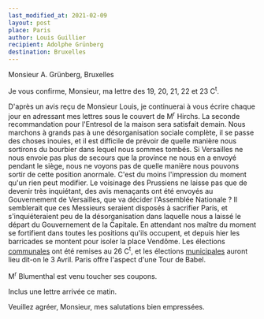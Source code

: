 ```yaml
---
last_modified_at: 2021-02-09
layout: post
place: Paris
author: Louis Guillier
recipient: Adolphe Grünberg
destination: Bruxelles
---
```


Monsieur A. Grünberg, Bruxelles

Je vous confirme, Monsieur, ma lettre des 19, 20, 21, 22 et 23 C<sup>t</sup>.

D'après un avis reçu de Monsieur Louis, je continuerai à vous écrire chaque
jour en adressant mes lettres sous le couvert de M<sup>r</sup> Hirchs.
La seconde recommandation pour l'Entresol de la maison sera satisfait demain.
Nous marchons à grands pas à une désorganisation sociale complète, il se passe
des choses inouies, et il est difficile de prévoir de quelle manière nous
sortirons du bourbier dans lequel nous sommes tombés.
Si Versailles ne nous envoie pas plus de secours que la province ne nous en
a envoyé pendant le siège, nous ne voyons pas de quelle manière nous pouvons
sortir de cette position anormale.
C'est du moins l'impression du moment qu'un rien peut modifier.
Le voisinage des Prussiens ne laisse pas que de devenir très inquiétant, des
avis menaçants ont été envoyés au Gouvernement de Versailles, que va décider
l'Assemblée Nationale ?
Il semblerait que ces Messieurs seraient disposés à sacrifier Paris, et
s'inquiéteraient peu de la désorganisation dans laquelle nous a laissé le
départ du Gouvernement de la Capitale.
En attendant nos maître du moment se fortifient dans toutes les positions
qu'ils occupent, et depuis hier les barricades se montent pour isoler la place
Vendôme.
Les élections <ins class="straight">communales</ins> ont été remises au
26 C<sup>t</sup>, et les élections <ins class="straight">municipales</ins>
auront lieu dit-on le 3 Avril.
Paris offre l'aspect d'une Tour de Babel.

M<sup>r</sup> Blumenthal est venu toucher ses coupons.

Inclus une lettre arrivée ce matin.

Veuillez agréer, Monsieur, mes salutations bien empressées.
